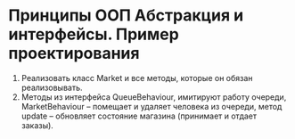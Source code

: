 # Принципы ООП Абстракция и интерфейсы. Пример проектирования
1. Реализовать класс Market и все методы, которые он обязан реализовывать.
2. Методы из интерфейса QueueBehaviour, имитируют работу очереди,
   MarketBehaviour – помещает и удаляет человека из очереди,
   метод update – обновляет состояние магазина (принимает и отдает заказы).